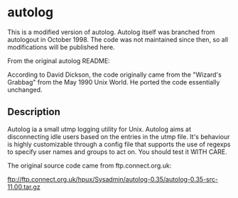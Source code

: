 autolog
=======

This is a modified version of autolog. Autolog itself was branched from 
autologout in October 1998. The code was not maintained since then, so all 
modifications will be published here.

From the original autolog README:

According to David Dickson, the code originally came from the "Wizard's 
Grabbag" from the May 1990 Unix World. He ported the code essentially
unchanged. 

Description
-----------
Autolog ia a small utmp logging utility for Unix. Autolog aims at disconnecting 
idle users based on the entries in the utmp file. It's behaviour is highly 
customizable through a config file that supports the use of regexps to specify 
user names and groups to act on. You should test it WITH CARE.

The original source code came from ftp.connect.org.uk:

ftp://ftp.connect.org.uk/hpux/Sysadmin/autolog-0.35/autolog-0.35-src-11.00.tar.gz

